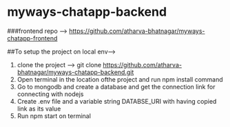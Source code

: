 # myways-chatapp-backend

###frontend repo --> https://github.com/atharva-bhatnagar/myways-chatapp-frontend

##To setup the project on local env--> 
1) clone the project  --> git clone https://github.com/atharva-bhatnagar/myways-chatapp-backend.git
2) Open terminal in the location ofthe project and run npm install command
3) Go to mongodb and create a database and get the connection link for connecting with nodejs
4) Create .env file and a variable string DATABSE_URI with having copied link as its value
5) Run npm start on terminal

